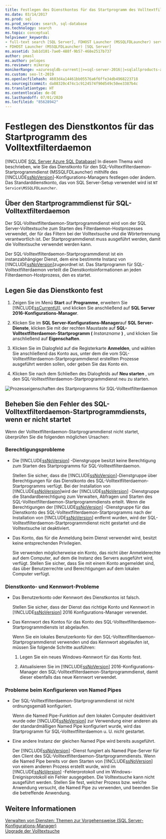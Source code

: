 ```yaml
---
title: Festlegen des Dienstkontos für das Startprogramm des Volltextfilterdaemon
ms.date: 03/14/2017
ms.prod: sql
ms.prod_service: search, sql-database
ms.technology: search
ms.topic: conceptual
helpviewer_keywords:
- full-text search [SQL Server], FDHOST Launcher (MSSQLFDLauncher) service account
- FDHOST Launcher (MSSQLFDLauncher) [SQL Server]
ms.assetid: 3ab1d101-7ae0-488f-9b57-468e2517b737
author: pmasl
ms.author: pelopes
ms.reviewer: mikeray
monikerRange: =azuresqldb-current||>=sql-server-2016||=sqlallproducts-allversions||>=sql-server-linux-2017||=azuresqldb-mi-current
ms.custom: seo-lt-2019
ms.openlocfilehash: 4603d4a14461bb05576a6f6ffe34db4968223718
ms.sourcegitcommit: da88320c474c1c9124574f90d549c50ee3387b4c
ms.translationtype: HT
ms.contentlocale: de-DE
ms.lasthandoff: 07/01/2020
ms.locfileid: "85628942"
---
```

# <a name="set-the-service-account-for-the-full-text-filter-daemon-launcher"></a>Festlegen des Dienstkontos für das Startprogramm des Volltextfilterdaemon
[!INCLUDE [SQL Server Azure SQL Database](../../includes/applies-to-version/sql-asdb.md)]
 In diesem Thema wird beschrieben, wie Sie das Dienstkonto für den SQL-Volltextfilterdaemon-Startprogrammdienst (MSSQLFDLauncher) mithilfe des [!INCLUDE[ssNoVersion](../../includes/ssnoversion-md.md)]-Konfigurations-Managers festlegen oder ändern. Das Standarddienstkonto, das von SQL Server-Setup verwendet wird ist `NT Service\MSSQLFDLauncher`.
  
  
## <a name="about-the-sql-full-text-filter-daemon-launcher-service"></a>Über den Startprogrammdienst für SQL-Volltextfilterdaemon
Der SQL-Volltextfilterdaemon-Startprogrammdienst wird von der SQL Server-Volltextsuche zum Starten des Filterdaemon-Hostprozesses verwendet, der für das Filtern bei der Volltextsuche und die Wörtertrennung verantwortlich ist. Der Startprogrammdienst muss ausgeführt werden, damit die Volltextsuche verwendet werden kann.  
  
Der SQL-Volltextfilterdaemon-Startprogrammdienst ist ein instanzabhängiger Dienst, dem eine bestimmte Instanz von [!INCLUDE[ssNoVersion](../../includes/ssnoversion-md.md)]zugeordnet ist. Das Startprogramm für SQL-Volltextfilterdaemon verteilt die Dienstkontoinformationen an jeden Filterdaemon-Hostprozess, den es startet.  

##  <a name="set-the-service-account"></a><a name="setting"></a>Legen Sie das Dienstkonto fest  
  
1.  Zeigen Sie im Menü **Start** auf **Programme**, erweitern Sie [!INCLUDE[ssCurrentUI](../../includes/sscurrentui-md.md)], und klicken Sie anschließend auf **SQL Server 2016-Konfigurations-Manager**.  
  
2.  Klicken Sie im **SQL Server-Konfigurations-Manager**auf **SQL Server-Dienste**, klicken Sie mit der rechten Maustaste auf **SQL-Volltextfilterdaemon-Startprogramm (** _Instanzname_ **)** , und klicken Sie anschließend auf **Eigenschaften**.  
  
3.  Klicken Sie im Dialogfeld auf die Registerkarte **Anmelden**, und wählen Sie anschließend das Konto aus, unter dem die vom SQL-Volltextfilterdaemon-Startprogrammdienst erstellten Prozesse ausgeführt werden sollen, oder geben Sie das Konto ein.  
  
4.  Klicken Sie nach dem Schließen des Dialogfelds auf **Neu starten** , um den SQL-Volltextfilterdaemon-Startprogrammdienst neu zu starten.  
  
![Prozesseigenschaften des Startprogramms für SQL-Volltextfilterdaemon](../../relational-databases/search/media/sql-full-text-filter-daemon-launch-process-properties.png)
  
##  <a name="troubleshoot-the-sql-full-text-filter-daemon-launcher-service-if-it-doesnt-start"></a><a name="error"></a>Beheben Sie den Fehler des SQL-Volltextfilterdaemon-Startprogrammdiensts, wenn er nicht startet  
 Wenn der Volltextfilterdaemon-Startprogrammdienst nicht startet, überprüfen Sie die folgenden möglichen Ursachen:  
  
### <a name="permissions-issues"></a>Berechtigungsprobleme
-   Die [!INCLUDE[ssNoVersion](../../includes/ssnoversion-md.md)] -Dienstgruppe besitzt keine Berechtigung zum Starten des Startprogramms für SQL-Volltextfilterdaemon.  

     Stellen Sie sicher, dass die [!INCLUDE[ssNoVersion](../../includes/ssnoversion-md.md)]-Dienstgruppe über Berechtigungen für das Dienstkonto des SQL-Volltextfilterdaemon-Startprogramms verfügt. Bei der Installation von [!INCLUDE[ssNoVersion](../../includes/ssnoversion-md.md)]wird der [!INCLUDE[ssNoVersion](../../includes/ssnoversion-md.md)] -Dienstgruppe die Standardberechtigung zum Verwalten, Abfragen und Starten des SQL-Volltextfilterdaemon-Startprogrammdiensts erteilt. Wenn die Berechtigungen der [!INCLUDE[ssNoVersion](../../includes/ssnoversion-md.md)] -Dienstgruppe für das Dienstkonto des SQL-Volltextfilterdaemon-Startprogramms nach der Installation von [!INCLUDE[ssNoVersion](../../includes/ssnoversion-md.md)] entfernt wurden, wird der SQL-Volltextfilterdaemon-Startprogrammdienst nicht gestartet und die Volltextsuche ist deaktiviert.     

-   Das Konto, das für die Anmeldung beim Dienst verwendet wird, besitzt keine entsprechenden Privilegien.  
  
     Sie verwenden möglicherweise ein Konto, das nicht über Anmelderechte auf dem Computer, auf dem die Instanz des Servers ausgeführt wird, verfügt. Stellen Sie sicher, dass Sie mit einem Konto angemeldet sind, das über Benutzerrechte und Berechtigungen auf dem lokalen Computer verfügt.  

### <a name="service-account-and-password-issues"></a>Dienstkonto- und Kennwort-Probleme
-   Das Benutzerkonto oder Kennwort des Dienstkontos ist falsch.  
  
     Stellen Sie sicher, dass der Dienst das richtige Konto und Kennwort in [!INCLUDE[ssNoVersion](../../includes/ssnoversion-md.md)] 2016 Konfigurations-Manager verwendet.  
  
-   Das Kennwort des Kontos für das Konto des SQL-Volltextfilterdaemon-Startprogrammdiensts ist abgelaufen.  
  
     Wenn Sie ein lokales Benutzerkonto für den SQL-Volltextfilterdaemon-Startprogrammdienst verwenden und das Kennwort abgelaufen ist, müssen Sie folgende Schritte ausführen:  
  
    1.  Legen Sie ein neues Windows-Kennwort für das Konto fest.  
  
    2.  Aktualisieren Sie im [!INCLUDE[ssNoVersion](../../includes/ssnoversion-md.md)] 2016-Konfigurations-Manager den SQL-Volltextfilterdaemon-Startprogrammdienst, damit dieser ebenfalls das neue Kennwort verwendet.  
  
### <a name="named-pipes-configuration-issues"></a>Probleme beim Konfigurieren von Named Pipes
-   Der SQL-Volltextfilterdaemon-Startprogrammdienst ist nicht ordnungsgemäß konfiguriert.  
  
     Wenn die Named Pipe-Funktion auf dem lokalen Computer deaktiviert wurde oder [!INCLUDE[ssNoVersion](../../includes/ssnoversion-md.md)] zur Verwendung einer anderen als der standardmäßigen Named Pipe konfiguriert wurde, wird das Startprogramm für SQL-Volltextfilterdaemon u. U. nicht gestartet.  
  
-   Eine andere Instanz der gleichen Named Pipe wird bereits ausgeführt.  
  
     Der [!INCLUDE[ssNoVersion](../../includes/ssnoversion-md.md)] -Dienst fungiert als Named Pipe-Server für den Client des SQL-Volltextfilterdaemon-Startprogrammdiensts. Wenn die Named Pipe bereits vor dem Starten von [!INCLUDE[ssNoVersion](../../includes/ssnoversion-md.md)] von einem anderen Prozess erstellt wurde, wird im [!INCLUDE[ssNoVersion](../../includes/ssnoversion-md.md)] -Fehlerprotokoll und im Windows-Ereignisprotokoll ein Fehler ausgegeben. Die Volltextsuche kann nicht ausgeführt werden.  Stellen Sie fest, welcher Prozess bzw. welche Anwendung versucht, die Named Pipe zu verwenden, und beenden Sie die betreffende Anwendung.  
  
## <a name="see-also"></a>Weitere Informationen  
 [Verwalten von Diensten: Themen zur Vorgehensweise &#40;SQL Server-Konfigurations-Manager&#41;](https://msdn.microsoft.com/library/78dee169-df0c-4c95-9af7-bf033bc9fdc6)   
 [Upgrade der Volltextsuche](../../relational-databases/search/upgrade-full-text-search.md)  
  
  
